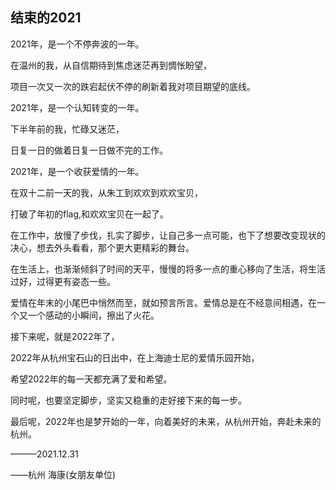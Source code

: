 ## 结束的2021

2021年，是一个不停奔波的一年。

在温州的我，从自信期待到焦虑迷茫再到惆怅盼望，

项目一次又一次的跌宕起伏不停的刷新着我对项目期望的底线。

2021年，是一个认知转变的一年。

下半年前的我，忙碌又迷茫，

日复一日的做着日复一日做不完的工作。

2021年，是一个收获爱情的一年。

在双十二前一天的我，从朱工到欢欢到欢欢宝贝，

打破了年初的flag,和欢欢宝贝在一起了。

在工作中，放慢了步伐，扎实了脚步，让自己多一点可能，也下了想要改变现状的决心，想去外头看看，那个更大更精彩的舞台。

在生活上，也渐渐倾斜了时间的天平，慢慢的将多一点的重心移向了生活，将生活过好，过得更有姿态一些。

爱情在年末的小尾巴中悄然而至，就如预言所言。爱情总是在不经意间相遇，在一个又一个感动的小瞬间，擦出了火花。

接下来呢，就是2022年了，

2022年从杭州宝石山的日出中，在上海迪士尼的爱情乐园开始，

希望2022年的每一天都充满了爱和希望。

同时呢，也要坚定脚步，坚实又稳重的走好接下来的每一步。

最后呢，2022年也是梦开始的一年，向着美好的未来，从杭州开始，奔赴未来的杭州。

———2021.12.31

——杭州 海康(女朋友单位)